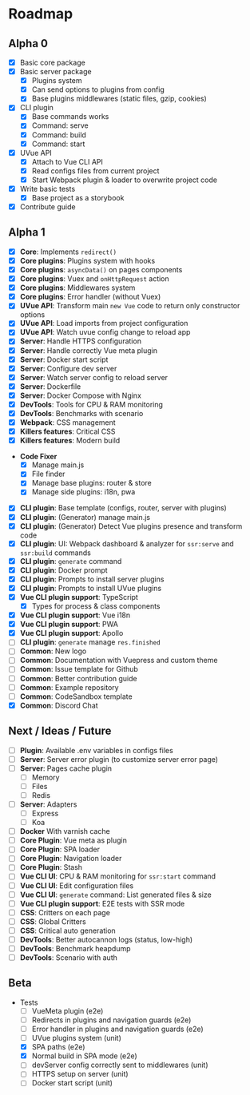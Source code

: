# Roadmap

## Alpha 0

- [x] Basic core package
- [x] Basic server package
  - [x] Plugins system
  - [x] Can send options to plugins from config
  - [x] Base plugins middlewares (static files, gzip, cookies)
- [x] CLI plugin
  - [x] Base commands works
  - [x] Command: serve
  - [x] Command: build
  - [x] Command: start
- [x] UVue API
  - [x] Attach to Vue CLI API
  - [x] Read configs files from current project
  - [x] Start Webpack plugin & loader to overwrite project code
- [x] Write basic tests
  - [x] Base project as a storybook
- [x] Contribute guide

## Alpha 1

- [x] **Core**: Implements `redirect()`
- [x] **Core plugins**: Plugins system with hooks
- [x] **Core plugins**: `asyncData()` on pages components
- [x] **Core plugins**: Vuex and `onHttpRequest` action
- [x] **Core plugins**: Middlewares system
- [x] **Core plugins**: Error handler (without Vuex)
- [x] **UVue API**: Transform main `new Vue` code to return only constructor options
- [x] **UVue API**: Load imports from project configuration
- [x] **UVue API**: Watch uvue config change to reload app
- [x] **Server**: Handle HTTPS configuration
- [x] **Server**: Handle correctly Vue meta plugin
- [x] **Server**: Docker start script
- [x] **Server**: Configure dev server
- [x] **Server**: Watch server config to reload server
- [x] **Server**: Dockerfile
- [x] **Server**: Docker Compose with Nginx
- [x] **DevTools**: Tools for CPU & RAM monitoring
- [x] **DevTools**: Benchmarks with scenario
- [x] **Webpack**: CSS management
- [x] **Killers features**: Critical CSS
- [x] **Killers features**: Modern build
- **Code Fixer**
  - [x] Manage main.js
  - [x] File finder
  - [x] Manage base plugins: router & store
  - [x] Manage side plugins: i18n, pwa
- [x] **CLI plugin**: Base template (configs, router, server with plugins)
- [x] **CLI plugin**: (Generator) manage main.js
- [x] **CLI plugin**: (Generator) Detect Vue plugins presence and transform code
- [x] **CLI plugin**: UI: Webpack dashboard & analyzer for `ssr:serve` and `ssr:build` commands
- [x] **CLI plugin**: `generate` command
- [x] **CLI plugin**: Docker prompt
- [x] **CLI plugin**: Prompts to install server plugins
- [x] **CLI plugin**: Prompts to install UVue plugins
- [x] **Vue CLI plugin support**: TypeScript
  - [x] Types for process & class components
- [x] **Vue CLI plugin support**: Vue i18n
- [x] **Vue CLI plugin support**: PWA
- [x] **Vue CLI plugin support**: Apollo
- [ ] **CLI plugin**: `generate` manage `res.finished`
- [ ] **Common**: New logo
- [ ] **Common**: Documentation with Vuepress and custom theme
- [ ] **Common**: Issue template for Github
- [ ] **Common**: Better contribution guide
- [ ] **Common**: Example repository
- [ ] **Common**: CodeSandbox template
- [x] **Common**: Discord Chat

## Next / Ideas / Future

- [ ] **Plugin**: Available .env variables in configs files
- [ ] **Server**: Server error plugin (to customize server error page)
- [ ] **Server**: Pages cache plugin
  - [ ] Memory
  - [ ] Files
  - [ ] Redis
- [ ] **Server**: Adapters
  - [ ] Express
  - [ ] Koa
- [ ] **Docker** With varnish cache
- [ ] **Core Plugin**: Vue meta as plugin
- [ ] **Core Plugin**: SPA loader
- [ ] **Core Plugin**: Navigation loader
- [ ] **Core Plugin**: Stash
- [ ] **Vue CLI UI**: CPU & RAM monitoring for `ssr:start` command
- [ ] **Vue CLI UI**: Edit configuration files
- [ ] **Vue CLI UI**: `generate` command: List generated files & size
- [ ] **Vue CLI plugin support**: E2E tests with SSR mode
- [ ] **CSS**: Critters on each page
- [ ] **CSS**: Global Critters
- [ ] **CSS**: Critical auto generation
- [ ] **DevTools**: Better autocannon logs (status, low-high)
- [ ] **DevTools**: Benchmark heapdump
- [ ] **DevTools**: Scenario with auth

## Beta

- Tests
  - [ ] VueMeta plugin (e2e)
  - [ ] Redirects in plugins and navigation guards (e2e)
  - [ ] Error handler in plugins and navigation guards (e2e)
  - [ ] UVue plugins system (unit)
  - [x] SPA paths (e2e)
  - [x] Normal build in SPA mode (e2e)
  - [ ] devServer config correctly sent to middlewares (unit)
  - [ ] HTTPS setup on server (unit)
  - [ ] Docker start script (unit)
